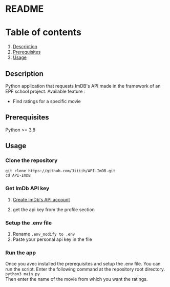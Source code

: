 # README

# Table of contents
1. [Description](#description)
2. [Prerequisites](#prerequisites)
3. [Usage](#usage)

## Description <a name="description"></a>
Python application that requests ImDB's API made in the framework of an EPF school project.
Available feature : 
- Find ratings for a specific movie 

## Prerequisites <a name="prerequisites"></a>
Python >= 3.8

## Usage <a name="usage"></a>
### Clone the repository 
```
git clone https://github.com/Jiiiih/API-ImDB.git
cd API-ImDB
```
### Get ImDb API key
1. <a href="https://imdb-api.com" target="_blank">Create ImDb's API account</a>

2. get the api key from the profile section 

### Setup the .env file 
1. Rename ```.env_modify to .env```
2. Paste your personal api key in the file 

### Run the app 
Once you avec installed the prerequisites and setup the .env file. You can run the script.
Enter the following command at the repository root directory.\
```python3 main.py```\
Then enter the name of the movie from which you want the ratings.
